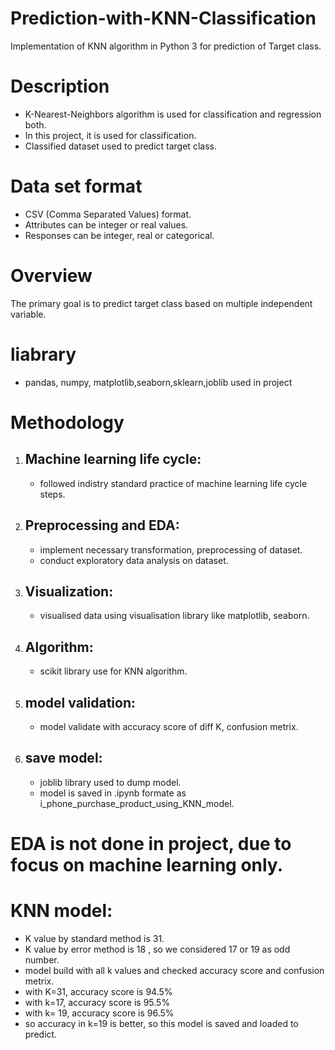 # Prediction-with-KNN-Classification
Implementation of KNN algorithm in Python 3 for prediction of Target class.

# Description
* K-Nearest-Neighbors algorithm is used for classification and regression both.
* In this project, it is used for classification.
* Classified dataset used to predict target class.

# Data set format
* CSV (Comma Separated Values) format.
* Attributes can be integer or real values.
* Responses can be integer, real or categorical.

# Overview
The primary goal is to predict target class based on multiple independent variable.

# liabrary 
* pandas, numpy, matplotlib,seaborn,sklearn,joblib used in project

# Methodology
1. ## Machine learning life cycle:
   - followed indistry standard practice of machine learning life cycle steps.
2. ## Preprocessing and EDA:
   - implement necessary transformation, preprocessing of dataset.
   - conduct exploratory data analysis on dataset.
3. ## Visualization:
   - visualised data using visualisation library like matplotlib, seaborn.
4. ## Algorithm:
   - scikit library use for KNN algorithm.
5. ## model validation:
   - model validate with accuracy score of diff K, confusion metrix.
6. ## save model:
   - joblib library used to dump model.
   - model is saved in .ipynb formate as i_phone_purchase_product_using_KNN_model.
# EDA is not done in project, due to focus on machine learning only.

# KNN model:
- K value  by standard method is 31.
- K value by error method is 18 , so we considered 17 or 19 as odd number.
- model build with all k values and checked accuracy score and confusion metrix.
- with K=31, accuracy score is 94.5%
- with k=17, accuracy score is 95.5%
- with k= 19, accuracy score is 96.5%
- so accuracy in k=19 is better, so this model is saved and loaded to predict. 
